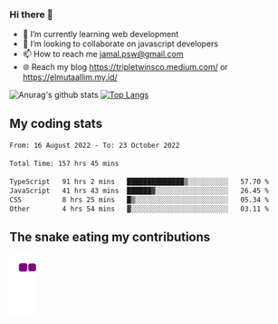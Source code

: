 ### Hi there 👋

<!--
**padepokanpenguin/padepokanpenguin** is a ✨ _special_ ✨ repository because its `README.md` (this file) appears on your GitHub profile.
-->

- 🌱 I’m currently learning  web development
- 👯 I’m looking to collaborate on javascript developers
- 📫 How to reach me jamal.psw@gmail.com
- 🌐 Reach my blog https://tripletwinsco.medium.com/ or https://elmutaallim.my.id/

![Anurag's github stats](https://github-readme-stats.vercel.app/api?username=padepokanpenguin&count_private=true&disable_animations=false&show_icons=true&theme=default)
[![Top Langs](https://github-readme-stats.vercel.app/api/top-langs/?username=padepokanpenguin&theme=default&layout=compact)](https://github.com/padepokanpenguin)

## My coding stats

<!--START_SECTION:waka-->

```text
From: 16 August 2022 - To: 23 October 2022

Total Time: 157 hrs 45 mins

TypeScript   91 hrs 2 mins   ██████████████▒░░░░░░░░░░   57.70 %
JavaScript   41 hrs 43 mins  ██████▓░░░░░░░░░░░░░░░░░░   26.45 %
CSS          8 hrs 25 mins   █▒░░░░░░░░░░░░░░░░░░░░░░░   05.34 %
Other        4 hrs 54 mins   ▓░░░░░░░░░░░░░░░░░░░░░░░░   03.11 %
```

<!--END_SECTION:waka-->


## The snake eating my contributions
![snake gif](https://github.com/padepokanpenguin/padepokanpenguin/blob/output/github-contribution-grid-snake.gif)
